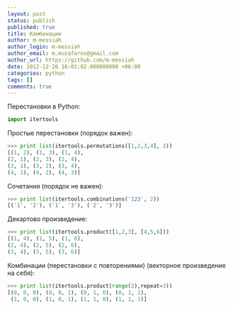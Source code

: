 ```yaml
---
layout: post
status: publish
published: true
title: Комбинации
author: m-messiah
author_login: m-messiah
author_email: m.muzafarov@gmail.com
author_url: https://github.com/m-messiah
date: 2012-12-26 16:01:02.000000000 +06:00
categories: python
tags: []
comments: true
---
```


Перестановки в Python:

```python
import itertools
```


Простые перестановки (порядок важен):

```python
>>> print list(itertools.permutations([1,2,3,4], 2))
[(1, 2), (1, 3), (1, 4),
(2, 1), (2, 3), (2, 4),
(3, 1), (3, 2), (3, 4),
(4, 1), (4, 2), (4, 3)]
```
Сочетания (порядок не важен):

```python
>>> print list(itertools.combinations('123', 2))
[('1', '2'), ('1', '3'), ('2', '3')]
```

Декартово произведение:

```python
>>> print list(itertools.product([1,2,3], [4,5,6]))
[(1, 4), (1, 5), (1, 6),
(2, 4), (2, 5), (2, 6),
(3, 4), (3, 5), (3, 6)]
```
Комбинации (перестановки с повторениями) (векторное произведение на себя):

```python
>>> print list(itertools.product(range(2),repeat=3))
[(0, 0, 0), (0, 0, 1), (0, 1, 0), (0, 1, 1),
 (1, 0, 0), (1, 0, 1), (1, 1, 0), (1, 1, 1)]
```
